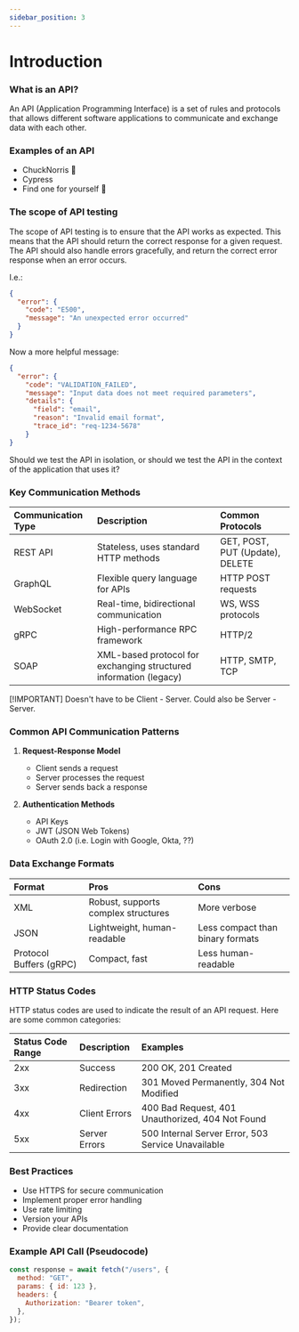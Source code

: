 ```yaml
---
sidebar_position: 3
---
```


# Introduction

### What is an API?

An API (Application Programming Interface) is a set of rules and protocols that
allows different software applications to communicate and exchange data with
each other.

### Examples of an API

- ChuckNorris 👊
- Cypress
- Find one for yourself 🎉

### The scope of API testing

The scope of API testing is to ensure that the API works as expected. This means
that the API should return the correct response for a given request. The API
should also handle errors gracefully, and return the correct error response when
an error occurs.

I.e.:

```json
{
  "error": {
    "code": "E500",
    "message": "An unexpected error occurred"
  }
}
```

Now a more helpful message:

```json
{
  "error": {
    "code": "VALIDATION_FAILED",
    "message": "Input data does not meet required parameters",
    "details": {
      "field": "email",
      "reason": "Invalid email format",
      "trace_id": "req-1234-5678"
    }
}
```

Should we test the API in isolation, or should we test the API in the context of
the application that uses it?

### Key Communication Methods

| Communication Type | Description                                                       | Common Protocols                |
| :----------------- | :---------------------------------------------------------------- | :------------------------------ |
| REST API           | Stateless, uses standard HTTP methods                             | GET, POST, PUT (Update), DELETE |
| GraphQL            | Flexible query language for APIs                                  | HTTP POST requests              |
| WebSocket          | Real-time, bidirectional communication                            | WS, WSS protocols               |
| gRPC               | High-performance RPC framework                                    | HTTP/2                          |
| SOAP               | XML-based protocol for exchanging structured information (legacy) | HTTP, SMTP, TCP                 |

[!IMPORTANT] Doesn't have to be Client - Server. Could also be Server - Server.

### Common API Communication Patterns

1. **Request-Response Model**

   - Client sends a request
   - Server processes the request
   - Server sends back a response

2. **Authentication Methods**

   - API Keys
   - JWT (JSON Web Tokens)
   - OAuth 2.0 (i.e. Login with Google, Okta, ??)

### Data Exchange Formats

| Format                  | Pros                                | Cons                             |
| :---------------------- | :---------------------------------- | :------------------------------- |
| XML                     | Robust, supports complex structures | More verbose                     |
| JSON                    | Lightweight, human-readable         | Less compact than binary formats |
| Protocol Buffers (gRPC) | Compact, fast                       | Less human-readable              |

### HTTP Status Codes

HTTP status codes are used to indicate the result of an API request. Here are
some common categories:

| Status Code Range | Description   | Examples                                           |
| :---------------- | :------------ | :------------------------------------------------- |
| 2xx               | Success       | 200 OK, 201 Created                                |
| 3xx               | Redirection   | 301 Moved Permanently, 304 Not Modified            |
| 4xx               | Client Errors | 400 Bad Request, 401 Unauthorized, 404 Not Found   |
| 5xx               | Server Errors | 500 Internal Server Error, 503 Service Unavailable |

### Best Practices

- Use HTTPS for secure communication
- Implement proper error handling
- Use rate limiting
- Version your APIs
- Provide clear documentation

### Example API Call (Pseudocode)

```javascript
const response = await fetch("/users", {
  method: "GET",
  params: { id: 123 },
  headers: {
    Authorization: "Bearer token",
  },
});
```
